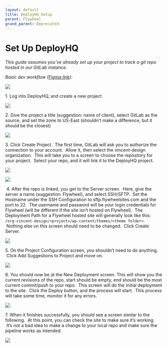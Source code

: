 ```yaml
---
layout: default
title: DeployHQ Setup
parent: Flywheel
grand_parent: Deprecated
---
```


# Set Up DeployHQ

_This guide assumes you’ve already set up your project to track a git repo hosted in our GitLab instance._

_Basic dev workflow (_[_Figma link_](https://www.figma.com/file/3n165t0Zvt8xe2dLcXjrZD?embed_host=share&kind=&t=pX0td2KPQ65u6Y6U-1&viewer=1)_):_

![](/images/images/screenshot_2023-04-18_at_20-11-13_figma.png)

1\. Log into DeployHQ, and create a new project

![](/images/screenshot_2023-04-18_at_17-28-32_projects_-_vincent_design_-_deploy.png)

2\. Give the project a title (suggestion: name of client), select GitLab as the source, and set the zone to US-East (shouldn’t make a difference, but it should be the closest)

![](/images/screenshot_2023-04-18_at_17-35-01_projects_-_vincent_design_-_deploy.png)

  
3\. Click Create Project.  The first time, GitLab will ask you to authorize the connection to your account.  Allow it, then select the vincent-design organization.  This will take you to a screen to choose the repository for your project.  Select your repo, and it will link it to the DeployHQ project.

![](/images/screenshot_2023-04-18_at_18-47-26_choose_a_repository_-_vincent_design_-_deploy.png)

![](/images/screenshot_2023-04-18_at_18-48-45_choose_a_repository_-_vincent_design_-_deploy.png)

  
 4. After the repo is linked, you get to the Server screen.  Here, give the server a name (suggestion: Flywheel), and select SSH/SFTP.  Set the Hostname under the SSH Configuration to sftp.flywheelsites.com and the port to 22.  The username and password will be your login credentials for Flywheel (will be different if the site isn’t hosted on Flywheel).  The Deployment Path for a Flywheel hosted site will generally look like this: `/org-vincent-design/<project>/wp-content/themes/<theme folder>`.  Nothing else on this screen should need to be changed.  Click Create Server.

![](/images/screenshot_2023-04-18_at_18-55-25_amc_-_vincent_design_-_deploy.png)

  
5\. On the Project Configuration screen, you shouldn’t need to do anything.  Click Add Suggestions to Project and move on.

![](/images/screenshot_2023-04-18_at_19-13-32_amc_-_vincent_design_-_deploy.png)

  
6\. You should now be at the New Deployment screen. This will show you the current revisions of the repo, start should be empty, end should be the most current commit/push to your repo.  This screen will do the initial deployment to the site.  Click the Deploy button, and the process will start.  This process will take some time, monitor it for any errors.

![](/images/screenshot_2023-04-18_at_19-17-24_amc_-_vincent_design_-_deploy.png)

  
7\. When it finishes successfully, you should see a screen similar to the following.  At this point, you can check the site to make sure it’s working.  It’s not a bad idea to make a change to your local repo and make sure the pipeline works as intended.

![](/images/screenshot_2023-04-18_at_19-50-06_amc_-_vincent_design_-_deploy.png)